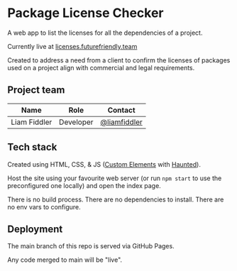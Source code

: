 # Package License Checker

A web app to list the licenses for all the dependencies of a project.

Currently live at [licenses.futurefriendly.team](https://licenses.futurefriendly.team/)

Created to address a need from a client to confirm the licenses of packages used on a project align with commercial and legal requirements.

## Project team

| Name         | Role      | Contact                                        |
| ------------ | --------- | ---------------------------------------------- |
| Liam Fiddler | Developer | [@liamfiddler](https://github.com/liamfiddler) |

## Tech stack

Created using HTML, CSS, & JS ([Custom Elements](https://developer.mozilla.org/en-US/docs/Web/Web_Components/Using_custom_elements) with [Haunted](https://hauntedhooks.netlify.app/)).

Host the site using your favourite web server (or run `npm start` to use the preconfigured one locally) and open the index page.

There is no build process. There are no dependencies to install. There are no env vars to configure.

## Deployment

The main branch of this repo is served via GitHub Pages.

Any code merged to main will be "live".
